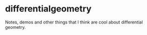 # differentialgeometry
Notes, demos and other things that I think are cool about differential geometry.
